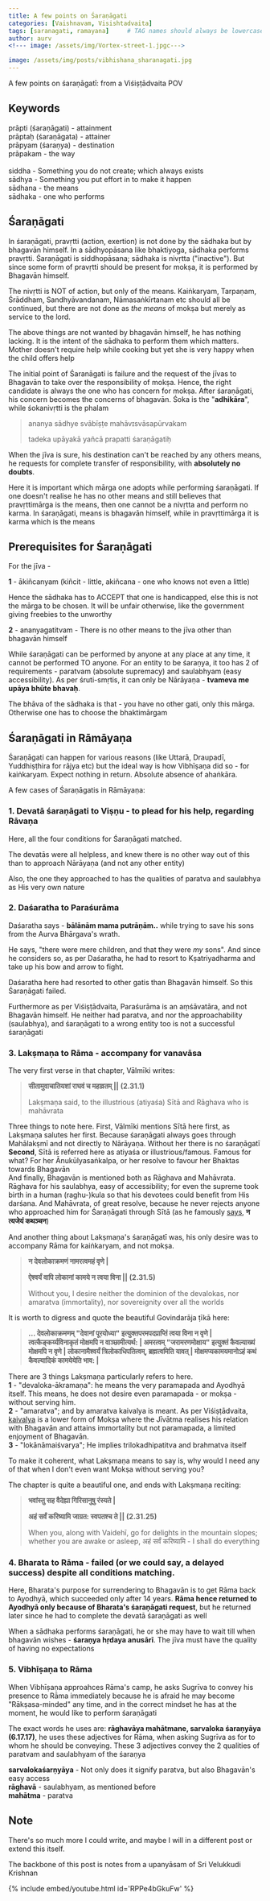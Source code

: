 ```yaml
---
title: A few points on Śaraṇāgati
categories: [Vaishnavam, Visishtadvaita]
tags: [saranagati, ramayana]     # TAG names should always be lowercase
author: aurv
<!--- image: /assets/img/Vortex-street-1.jpgc--->

image: /assets/img/posts/vibhishana_sharanagati.jpg
---
```


A few points on śaraṇāgatī: from a Viśiṣṭādvaita POV

## Keywords

prāpti (śaraṇāgati) - attainment
<br />
prāptaḥ (śaraṇāgata) - attainer
<br />
prāpyam (śaraṇya) - destination
<br />
prāpakam - the way
<br />
<br />
siddha - Something you do not create; which always exists
<br />
sādhya - Something you put effort in to make it happen
<br />
sādhana - the means
<br />
sādhaka - one who performs

## Śaraṇāgati

In śaraṇāgati, pravṛtti (action, exertion) is not done by the sādhaka but by bhagavān himself. In a sādhyopāsana like bhaktiyoga, sādhaka performs pravṛtti. Śaraṇāgati is siddhopāsana; sādhaka is nivṛtta ("inactive"). But since some form of pravṛtti should be present for mokṣa, it is performed by Bhagavān himself.

The nivṛtti is NOT of action, but only of the means. Kaiṅkaryam, Tarpaṇam, Śrāddham, Sandhyāvandanam, Nāmasaṅkīrtanam etc should all be continued, but there are not done as *the means* of mokṣa but merely as service to the lord.

 <!--- have to write more here--->
 
The above things are not wanted by bhagavān himself, he has nothing lacking. It is the intent of the sādhaka to perform them which matters. Mother doesn't require help while cooking but yet she is very happy when the child offers help

The initial point of Śaranāgati is failure and the request of the jīvas to Bhagavān to take over the responsibility of mokṣa. Hence, the right candidate is always the one who has concern for mokṣa. After śaraṇāgati, his concern becomes the concerns of bhagavān. Śoka is the "**adhikāra**", while śokanivṛtti is the phalam


> ananya sādhye svābīṣṭe mahāvɪsvāsapūrvakam
>
> tadeka upāyakā yañcā prapatti śaraṇāgatiḥ


When the jīva is sure, his destination can't be reached by any others means, he requests for complete transfer of responsibility, with **absolutely no doubts**. 

Here it is important which mārga one adopts while performing śaraṇāgati. If one doesn't realise he has no other means and still believes that pravṛttimārga is the means, then one cannot be a nivṛtta and perform no karma. In śaraṇāgati, means is bhagavān himself, while in pravṛttimārga it is karma which is the means

## Prerequisites for Śaraṇāgati

For the jīva -

**1** - ākiñcanyam (kiñcit - little, akiñcana - one who knows not even a little)

Hence the sādhaka has to ACCEPT that one is handicapped, else this is not the mārga to be chosen. It will be unfair otherwise, like the government giving freebies to the unworthy

**2** - ananyagatitvam - There is no other means to the jīva other than bhagavān himself

While śaraṇāgati can be performed by anyone at any place at any time, it cannot be performed TO anyone. For an entity to be śaraṇya, it too has 2 of requirements - paratvam (absolute supremacy) and saulabhyam (easy accessibility). As per śruti-smṛtis, it can only be Nārāyaṇa - **tvameva me upāya bhūte bhavaḥ**.

The bhāva of the sādhaka is that - you have no other gati, only this mārga. Otherwise one has to choose the bhaktimārgam

## Śaraṇāgati in Rāmāyaṇa

Śaraṇāgati can happen for various reasons (like Uttarā, Draupadī, Yuddhiṣṭhira for rājya etc) but the ideal way is how Vibhīṣaṇa did so - for kaiṅkaryam. Expect nothing in return. Absolute absence of ahaṅkāra.

A few cases of Śaraṇāgatis in Rāmāyaṇa:

### 1. Devatā śaraṇāgati to Viṣṇu - to plead for his help, regarding Rāvaṇa

Here, all the four conditions for Śaraṇāgati matched.

The devatās were all helpless, and knew there is no other way out of this than to approach Nārāyaṇa (and not any other entity)

Also, the one they approached to has the qualities of paratva and saulabhya as His very own nature

### 2. Daśaratha to Paraśurāma

Daśaratha says - **bālānām mama putrāṇām..** while trying to save his sons from the Aurva Bhārgava's wrath.

He says, "there were mere children, and that they were *my* sons". And since he considers so, as per Daśaratha, he had to resort to Kṣatriyadharma and take up his bow and arrow to fight.

Daśaratha here had resorted to other gatis than Bhagavān himself. So this Śaraṇāgati failed.

Furthermore as per Viśiṣṭādvaita, Paraśurāma is an aṃśāvatāra, and not Bhagavān himself. He neither had paratva, and nor the approachability (saulabhya), and śaraṇāgati to a wrong entity too is not a successful śaraṇāgati 

### 3. Lakṣmaṇa to Rāma - accompany for vanavāsa

The very first verse in that chapter, Vālmīki writes:

> **सीतामुवाचातियशां राघवं च महाव्रतम् \|\| (2.31.1)**
>
> Lakṣmaṇa said, to the illustrious (atiyaśa) Sītā and Rāghava who is mahāvrata

Three things to note here. First, Vālmīki mentions Sītā here first, as Lakṣmaṇa salutes her first. Because śaraṇāgati always goes through Mahālakṣmī and not directly to Nārāyaṇa. Without her there is no śaraṇāgatī
<br />
**Second**, Sītā is referred here as atiyaśa or illustrious/famous. Famous for what? For her Ānukūlyasaṅkalpa, or her resolve to favour her Bhaktas towards Bhagavān
<br />
And finally, Bhagavān is mentioned both as Rāghava and Mahāvrata. Rāghava for his saulabhya, easy of accessibility; for even the supreme took birth in a human (raghu-)kula so that his devotees could benefit from His darśana. And Mahāvrata, of great resolve, because he never rejects anyone who approached him for Śaraṇāgati through Sītā (as he famously <a target="_blank" href="https://www.valmiki.iitk.ac.in/content?language=dv&field_kanda_tid=6&field_sarga_value=18&field_sloka_value=3&scgr=1&choose=1">says</a>, **न त्यजेयं कथञ्चन**)


And another thing about Lakṣmaṇa's śaraṇāgatī was, his only desire was to accompany Rāma for kaiṅkaryam, and not mokṣa.

> **न देवलोकाक्रमणं नामरत्वमहं वृणे \|**
>
> **ऐश्वर्यं वापि लोकानां कामये न त्वया विना \|\| (2.31.5)**
>
> Without you, I desire neither the dominion of the devalokas, nor amaratva (immortality), nor sovereignity over all the worlds

It is worth to digress and quote the beautiful Govindarāja ṭīkā here:

> **... देवलोकाक्रमणम् "देवानां पूरयोध्या" इत्युक्तपरमपदप्राप्तिं त्वया विना न वृणे \| त्वत्कैङ्कर्य्यविनाकृतं मोक्षमपि न वाञ्छामीत्यर्थ: \| अमरत्वम् "जरामरणमोक्षाय" इत्युक्तं कैवल्याख्यं मोक्षमपि न वृणे \| लोकानामैश्वर्यं त्रिलोकाधिपतित्वम्, ब्रह्मत्वमिति यावत् \| मोक्षमप्यकामयमानोऽहं कथं कैवल्यादिकं कामयेयेति भाव: \|**

There are 3 things Lakṣmaṇa particularly refers to here.
<br />
**1** - "devaloka-ākramaṇa": he means the very paramapada and Ayodhyā itself. This means, he does not desire even paramapada - or mokṣa - without serving him.
<br />
**2** - "amaratva"; and by amaratva kaivalya is meant. As per Viśiṣṭādvaita, <a target="_blank" href="https://ramanuja.org/sri/BhaktiListArchives/Article?p=mar2001%2F0179.html#:~:text=Kaivalya%20is%20said%20to%20be%20a%20transient%20state%20of%20aloofness%20where%20the%0AjIva%20realizes%20its%20position%20with%20respect%20to%20God">kaivalya</a> is a lower form of Mokṣa where the Jīvātma realises his relation with Bhagavān and attains immortality but not paramapada, a limited enjoyment of Bhagavān.
<br />
**3** - "lokānāmaiśvarya"; He implies trilokadhipatitva and brahmatva itself

To make it coherent, what Lakṣmaṇa means to say is, why would I need any of that when I don't even want Mokṣa without serving you?

The chapter is quite a beautiful one, and ends with Lakṣmaṇa reciting:
>**भवांस्तु सह वैदेह्या गिरिसानुषु रंस्यते \|**
>
>**अहं सर्वं करिष्यामि जाग्रत: स्वपतश्च ते \|\| (2.31.25)**
>
> When you, along with Vaidehī, go for delights in the mountain slopes; whether you are awake or asleep, अहं सर्वं करिष्यामि - I shall do everything

### 4. Bharata to Rāma - failed (or we could say, a delayed success) despite all conditions matching.

Here, Bharata's purpose for surrendering to Bhagavān is to get Rāma back to Ayodhyā, which succeeded only after 14 years. **Rāma hence returned to Ayodhyā only because of Bharata's śaraṇāgati request**, but he returned later since he had to complete the devatā śaraṇāgati as well

When a sādhaka performs śaraṇāgati, he or she may have to wait till when bhagavān wishes - **śaraṇya hṛdaya anusārī**. The jīva must have the quality of having no expectations

### 5. Vibhīṣaṇa to Rāma

When Vibhīṣaṇa approahces Rāma's camp, he asks Sugrīva to convey his presence to Rāma immediately because he is afraid he may become "Rākṣasa-minded" any time, and in the correct mindset he has at the moment, he would like to perform śaraṇāgati

The exact words he uses are: **rāghavāya mahātmane, sarvaloka śaraṇyāya (6.17.17)**, he uses these adjectives for Rāma, when asking Sugrīva as for to whom he should be conveying. These 3 adjectives convey the 2 qualities of paratvam and saulabhyam of the śaraṇya

**sarvalokaśarṇyāya** - Not only does it signify paratva, but also Bhagavān's easy access
<br />
**rāghavā** - saulabhyam, as mentioned before
<br />
**mahātma** - paratva

## Note

There's so much more I could write, and maybe I will in a different post or extend this itself.

The backbone of this post is notes from a upanyāsam of Sri Velukkudi Krishnan

{% include embed/youtube.html id='RPPe4bGkuFw' %}

